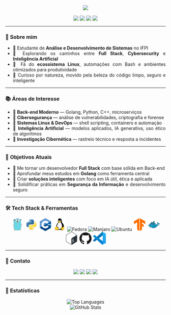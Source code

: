<p align="center">
  <img src="https://readme-typing-svg.herokuapp.com/?color=6AFFA0&size=35&center=true&vCenter=true&width=1000&lines=Hey+Guys!+👋🏻" />
</p>

<div align="center">
  <img src="https://img.shields.io/badge/Linux%20Enthusiast-1d232e?style=flat-square&logo=linux&logoColor=6AFFA0"/>
  <img src="https://img.shields.io/badge/Full%20Stack%20in%20Progress-1d232e?style=flat-square&logo=javascript&logoColor=6AFFA0"/>
  <img src="https://img.shields.io/badge/Cyber%20Security%20Focus-1d232e?style=flat-square&logo=hackthebox&logoColor=6AFFA0"/>
  <img src="https://img.shields.io/badge/Join%20my%20Discord-1d232e?style=flat-square&logo=discord&logoColor=6AFFA0"/>
</div>

---

### 🦈 **Sobre mim**

<div align="justify">

- 🧩 Estudante de **Análise e Desenvolvimento de Sistemas** no IFPI  
- 🧩 Explorando os caminhos entre **Full Stack**, **Cybersecurity** e **Inteligência Artificial**  
- 🧩 Fã do **ecossistema Linux**, automações com Bash e ambientes otimizados para produtividade  
- 🧩 Curioso por natureza, movido pela beleza do código limpo, seguro e inteligente  

</div>

---

### 📚 **Áreas de Interesse**

<div align="justify">

- 🧩 **Back-end Moderno** — Golang, Python, C++, microserviços  
- 🧩 **Cibersegurança** — análise de vulnerabilidades, criptografia e forense  
- 🧩 **Sistemas Linux & DevOps** — shell scripting, containers e automação  
- 🧩 **Inteligência Artificial** — modelos aplicados, IA generativa, uso ético de algoritmos  
- 🧩 **Investigação Cibernética** — rastreio técnico e resposta a incidentes  

</div>

---

### 🎯 **Objetivos Atuais**

<div align="justify">

- 🧩 Me tornar um desenvolvedor **Full Stack** com base sólida em Back-end  
- 🧩 Aprofundar meus estudos em **Golang** como ferramenta central  
- 🧩 Criar **soluções inteligentes** com foco em IA útil, ética e aplicada  
- 🧩 Solidificar práticas em **Segurança da Informação** e desenvolvimento seguro  

</div>

---

### 🛠️ **Tech Stack & Ferramentas**

<p align="center">
  <img src="https://raw.githubusercontent.com/devicons/devicon/master/icons/go/go-original.svg" alt="Go" width="40"/>
  <img src="https://raw.githubusercontent.com/devicons/devicon/master/icons/python/python-original.svg" alt="Python" width="40"/>
  <img src="https://raw.githubusercontent.com/devicons/devicon/master/icons/cplusplus/cplusplus-original.svg" alt="C++" width="40"/>
  <img src="https://raw.githubusercontent.com/devicons/devicon/master/icons/linux/linux-original.svg" alt="Linux" width="40"/>
  <img src="https://upload.wikimedia.org/wikipedia/commons/3/3f/Fedora_logo.svg" alt="Fedora" width="45"/>
  <img src="https://upload.wikimedia.org/wikipedia/commons/3/3e/Manjaro-logo.svg" alt="Manjaro" width="45"/>
  <img src="https://upload.wikimedia.org/wikipedia/commons/9/9e/UbuntuCoF.svg" alt="Ubuntu" width="45"/>
  <img src="https://raw.githubusercontent.com/devicons/devicon/master/icons/tensorflow/tensorflow-original.svg" alt="TensorFlow" width="40"/>
  <img src="https://raw.githubusercontent.com/devicons/devicon/master/icons/docker/docker-original.svg" alt="Docker" width="40"/>
  <img src="https://raw.githubusercontent.com/devicons/devicon/master/icons/bash/bash-original.svg" alt="Bash" width="40"/>
  <img src="https://raw.githubusercontent.com/devicons/devicon/master/icons/github/github-original.svg" alt="GitHub" width="40"/>
  <img src="https://raw.githubusercontent.com/devicons/devicon/master/icons/vscode/vscode-original.svg" alt="VSCode" width="40"/>
</p>

---

### 📌 **Contato**

<p align="center">
  <a href="mailto:ivankayki72@gmail.com"><img src="https://img.shields.io/badge/Gmail-1d232e?style=for-the-badge&logo=gmail&logoColor=6AFFA0"></a>
  <a href="https://www.linkedin.com/in/kayki-de-sousa-5a33292b3/" target="_blank"><img src="https://img.shields.io/badge/LinkedIn-1d232e?style=for-the-badge&logo=linkedin&logoColor=6AFFA0"></a>
  <a href="https://www.twitch.tv/sh1ft7172" target="_blank"><img src="https://img.shields.io/badge/Twitch-1d232e?style=for-the-badge&logo=twitch&logoColor=6AFFA0"></a>
  <a href="https://discord.gg/sua-url-aqui" target="_blank"><img src="https://img.shields.io/badge/Discord-1d232e?style=for-the-badge&logo=discord&logoColor=6AFFA0"></a>
</p>

---

### 🫟 **Estatísticas**

<p align="center">
  <img src="https://github-readme-stats.vercel.app/api/top-langs/?username=sh1ftx&layout=compact&theme=tokyonight&title_color=6AFFA0&text_color=FFFFFF" alt="Top Languages"/>
  <br>
  <img src="https://github-readme-stats.vercel.app/api?username=sh1ftx&show_icons=true&theme=tokyonight&count_private=true&title_color=6AFFA0&icon_color=6AFFA0" alt="GitHub Stats"/>
</p>

